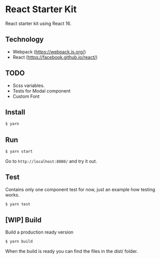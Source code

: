 # React Starter Kit
React starter kit using React 16.

## Technology
- Webpack (https://webpack.js.org/)
- React (https://facebook.github.io/react/)

## TODO
- Scss variables.
- Tests for Modal component
- Custom Font


## Install

```bash
$ yarn
```

## Run
```bash
$ yarn start
```

Go to `http://localhost:8080/` and try it out.

## Test
Contains only one component test for now, just an example how testing works.

```bash
$ yarn test
```

## [WIP] Build
Build a production ready version

```bash
$ yarn build
```

When the build is ready you can find the files in the dist/ folder.
